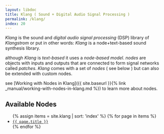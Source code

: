 ```yaml
---
layout: libdoc
title: Klang ( Sound + Digital Audio Signal Processing )
permalink: /klang/
index: 20
---
```


*Klang* is the sound and *digital audio signal processing* (DSP) library of *Klangstrom* or put in other words: *Klang* is a node+text-based sound synthesis library.

although *Klang* is *text-based* it uses a *node-based model*. *nodes* are objects with inputs and outputs that are connected to form signal networks called *patches*. *Klang* comes with a set of *nodes* ( see below ) but can also be extended with custom nodes.

see [Working with Nodes in Klang]({{ site.baseurl }}{% link _manual/working-with-nodes-in-klang.md %}) to learn more about nodes.

## Available Nodes

<ul>
{% assign items = site.klang | sort: 'index' %}
{% for page in items %}
<li><code><a href="{{ page.url | relative_url }}">{{ page.title }}</a></code></li>
{% endfor %}
</ul>